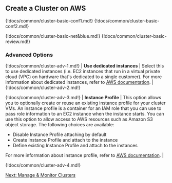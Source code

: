 ## Create a Cluster on AWS 


{!docs/common/cluster-basic-conf1.md!}
{!docs/common/cluster-basic-conf2.md!}

{!docs/common/cluster-basic-net&blue.md!}
{!docs/common/cluster-basic-review.md!}


### Advanced Options

{!docs/common/cluster-adv-1.md!}
| **Use dedicated instances** | Select this to use dedicated instances (i.e. EC2 instances that run in a virtual private cloud (VPC) on hardware that's dedicated to a single customer). For more information about dedicated instances, refer to [AWS documentation](http://docs.aws.amazon.com/AWSEC2/latest/UserGuide/dedicated-instance.html). |
{!docs/common/cluster-adv-2.md!}



{!docs/common/cluster-adv-3.md!} 
| **Instance Profile** | This option allows you to optionally create or reuse an existing instance profile for your cluster VMs. An instance profile is a container for an IAM role that you can use to pass role information to an EC2 instance when the instance starts. You can use this option to allow access to AWS resources such as Amazon S3 object storage. The following choices are available:<ul><li>Disable Instance Profile attaching by default</li><li>Create Instance Profile and attach to the instance</li><li>Define existing Instance Profile and attach to the instances</li></ul> For more information about instance profile, refer to [AWS documentation](http://docs.aws.amazon.com/IAM/latest/UserGuide/id_roles_use_switch-role-ec2_instance-profiles.html). |

{!docs/common/cluster-adv-4.md!}

<div class="next">
<a href="../aws-cb-ui/index.html">Next: Manage & Monitor Clusters</a>
</div>
